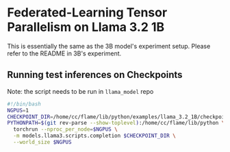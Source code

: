 # Federated-Learning Tensor Parallelism on Llama 3.2 1B

This is essentially the same as the 3B model's experiment setup. Please refer to the README in 3B's experiment.

## Running test inferences on Checkpoints

Note: the script needs to be run in `llama_model` repo

```bash
#!/bin/bash
NGPUS=1
CHECKPOINT_DIR=/home/cc/flame/lib/python/examples/llama_3.2_1B/checkpoints/llama32_3b_ws1_lr1e-05_round2
PYTHONPATH=$(git rev-parse --show-toplevel):/home/cc/flame/lib/python \
  torchrun --nproc_per_node=$NGPUS \
  -m models.llama3.scripts.completion $CHECKPOINT_DIR \
  --world_size $NGPUS
```